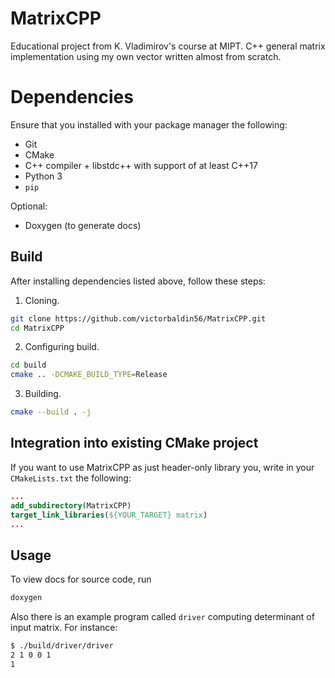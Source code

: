 # MatrixCPP
Educational project from K. Vladimirov's course at MIPT.
C++ general matrix implementation using my own vector written almost from scratch.

# Dependencies
Ensure that you installed with your package manager the following:
* Git
* CMake
* C++ compiler + libstdc++ with support of at least C++17
* Python 3
* `pip`

Optional:
* Doxygen (to generate docs)

## Build
After installing dependencies listed above, follow these steps:
1. Cloning.
```sh
git clone https://github.com/victorbaldin56/MatrixCPP.git
cd MatrixCPP
```

2. Configuring build.
```sh
cd build
cmake .. -DCMAKE_BUILD_TYPE=Release
```

3. Building.
```sh
cmake --build . -j
```

## Integration into existing CMake project
If you want to use MatrixCPP as just header-only library
you, write in your `CMakeLists.txt` the following:
```cmake
...
add_subdirectory(MatrixCPP)
target_link_libraries(${YOUR_TARGET} matrix)
...
```

## Usage
To view docs for source code, run
```sh
doxygen
```

Also there is an example program called `driver` computing determinant of
input matrix. For instance:
```sh
$ ./build/driver/driver
2 1 0 0 1
1
```

